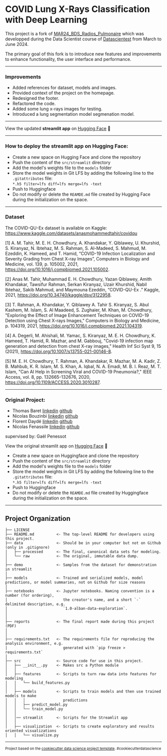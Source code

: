 COVID Lung X-Rays Classification with Deep Learning
==============================
This project is a fork of [MAR24_BDS_Radios_Pulmonaire](https://github.com/DataScientest-Studio/MAR24_BDS_Radios_Pulmonaire) which was developped during the Data Scientist course of [Datascientest](https://datascientest.com/) from March to June 2024.  

The primary goal of this fork is to introduce new features and improvements to enhance functionality, the user interface and performance. 

------------
### Improvements
- Added references for dataset, models and images.
- Provided context of the project on the homepage.
- Redesigned the footer.
- Refactored the code.
- Added some lung x-rays images for testing.
- Introduced a lung segmentation model segmenation model.

------------
View the updated **streamlit app** on [Hugging Face](https://huggingface.co/spaces/fdayde/streamlit-dl-radio) 🤗

------------
### How to deploy the streamlit app on Hugging Face: 

- Create a new space on Hugging Face and clone the repository
- Push the content of the `src/streamlit` directory
- Add the model's weights file to the `models` folder
- Store the model weights in Git LFS by adding the following line to the `.gitattributes` file:  
```*.h5 filter=lfs diff=lfs merge=lfs -text```
- Push to Huggingface
- Do not modify or delete the `REAMDE.md` file created by Hugging Face during the initialization on the space.

------------
### Dataset

The COVID-QU-Ex dataset is available on Kaggle: https://www.kaggle.com/datasets/anasmohammedtahir/covidqu


[1] A. M. Tahir, M. E. H. Chowdhury, A. Khandakar, Y. Qiblawey, U. Khurshid, S. Kiranyaz, N. Ibtehaz, M. S. Rahman, S. Al-Madeed, S. Mahmud, M. Ezeddin, K. Hameed, and T. Hamid, “COVID-19 Infection Localization and Severity Grading from Chest X-ray Images”, Computers in Biology and Medicine, vol. 139, p. 105002, 2021, https://doi.org/10.1016/j.compbiomed.2021.105002.

[2] Anas M. Tahir, Muhammad E. H. Chowdhury, Yazan Qiblawey, Amith Khandakar, Tawsifur Rahman, Serkan Kiranyaz, Uzair Khurshid, Nabil Ibtehaz, Sakib Mahmud, and Maymouna Ezeddin, “COVID-QU-Ex .” Kaggle, 2021, https://doi.org/10.34740/kaggle/dsv/3122958.  

[3] T. Rahman, A. Khandakar, Y. Qiblawey A. Tahir S. Kiranyaz, S. Abul Kashem, M. Islam, S. Al Maadeed, S. Zughaier, M. Khan, M. Chowdhury, "Exploring the Effect of Image Enhancement Techniques on COVID-19 Detection using Chest X-rays Images," Computers in Biology and Medicine, p. 104319, 2021, https://doi.org/10.1016/j.compbiomed.2021.104319.  

[4] A. Degerli, M. Ahishali, M. Yamac, S. Kiranyaz, M. E. H. Chowdhury, K. Hameed, T. Hamid, R. Mazhar, and M. Gabbouj, "Covid-19 infection map generation and detection from chest X-ray images," Health Inf Sci Syst 9, 15 (2021), https://doi.org/10.1007/s13755-021-00146-8.  

[5] M. E. H. Chowdhury, T. Rahman, A. Khandakar, R. Mazhar, M. A. Kadir, Z. B. Mahbub, K. R. Islam, M. S. Khan, A. Iqbal, N. A. Emadi, M. B. I. Reaz, M. T. Islam, "Can AI Help in Screening Viral and COVID-19 Pneumonia?," IEEE Access, vol. 8, pp. 132665-132676, 2020, https://doi.org/10.1109/ACCESS.2020.3010287.

------------
### Original Project: 

- Thomas Baret [linkedin](https://linkedin.com/in/thomas-baret-080050107) [github](https://github.com/tom-b974)
- Nicolas Bouzinbi [linkedin](https://linkedin.com/in/nicolas-bouzinbi-7916481b4) [github](https://github.com/NicolasBouzinbi)
- Florent Daydé [linkedin](https://linkedin.com/in/florent-daydé-16431469) [github](https://github.com/fdayde)
- Nicolas Fenassile [linkedin](https://linkedin.com/in/nicolasfenassile) [github](https://github.com/NicoFena)

supervised by: Gaël Penessot

View the original streamlit app on [Hugging Face](https://huggingface.co/spaces/fdayde/streamlit-dl-radio) 🤗

- Create a new space on Huggingface and clone the repository
- Push the content of the `src/streamlit` directory
- Add the model's weights file to the `models` folder
- Store the model weights in Git LFS by adding the following line to the `.gitattributes` file:  
```*.h5 filter=lfs diff=lfs merge=lfs -text```
- Push to Huggingface
- Do not modify or delete the `REAMDE.md` file created by Huggingface during the initialization on the space.

------------
Project Organization
------------

    ├── LICENSE
    ├── README.md          <- The top-level README for developers using this project.
    ├── data               <- Should be in your computer but not on Github (only in .gitignore)
    │   ├── processed      <- The final, canonical data sets for modeling.
    │   └── raw            <- The original, immutable data dump.
    │
    ├── demo               <- Samples from the dataset for demonstration in streamlit
    │
    ├── models             <- Trained and serialized models, model predictions, or model summaries, not on Github for size reasons
    │
    ├── notebooks          <- Jupyter notebooks. Naming convention is a number (for ordering),
    │                         the creator's name, and a short `-` delimited description, e.g.
    │                         `1.0-alban-data-exploration`.
    │
    │
    ├── reports            <- The final report made during this project (PDF)
    │
    │
    ├── requirements.txt   <- The requirements file for reproducing the analysis environment, e.g.
    │                         generated with `pip freeze > requirements.txt`
    │
    ├── src                <- Source code for use in this project.
    │   ├── __init__.py    <- Makes src a Python module
    │   │
    │   ├── features       <- Scripts to turn raw data into features for modeling
    │   │   └── build_features.py
    │   │
    │   ├── models         <- Scripts to train models and then use trained models to make
    │   │   │                 predictions
    │   │   ├── predict_model.py
    │   │   └── train_model.py
    │   │   
    │   │── streamlit      <- Scripts for the Streamlit app
    │   │
    │   ├── visualization  <- Scripts to create exploratory and results oriented visualizations
    │   │   └── visualize.py

--------

<p><small>Project based on the <a target="_blank" href="https://drivendata.github.io/cookiecutter-data-science/">cookiecutter data science project template</a>. #cookiecutterdatascience</small></p>
